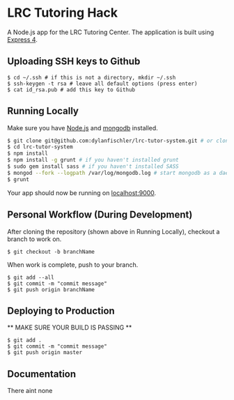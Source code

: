 # LRC Tutoring Hack

A Node.js app for the LRC Tutoring Center. 
The application is built using [Express 4](http://expressjs.com/).

## Uploading SSH keys to Github

```
$ cd ~/.ssh # if this is not a directory, mkdir ~/.ssh
$ ssh-keygen -t rsa # leave all default options (press enter)
$ cat id_rsa.pub # add this key to Github
```

## Running Locally

Make sure you have [Node.js](http://nodejs.org/) and [mongodb](https://www.mongodb.org) installed.

```sh
$ git clone git@github.com:dylanfischler/lrc-tutor-system.git # or clone your own fork
$ cd lrc-tutor-system
$ npm install
$ npm install -g grunt # if you haven't installed grunt
$ sudo gem install sass # if you haven't installed SASS
$ mongod --fork --logpath /var/log/mongodb.log # start mongodb as a daemon
$ grunt
```

Your app should now be running on [localhost:9000](http://localhost:9000/).

## Personal Workflow (During Development)

After cloning the repository (shown above in Running Locally), checkout a branch to work on. 

```
$ git checkout -b branchName
```

When work is complete, push to your branch. 

```
$ git add --all
$ git commit -m "commit message"
$ git push origin branchName
```

## Deploying to Production

** MAKE SURE YOUR BUILD IS PASSING **

```
$ git add .
$ git commit -m "commit message"
$ git push origin master
```

## Documentation

There aint none